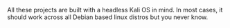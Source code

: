 All these projects are built with a headless Kali OS in mind. In most cases, it should work across all Debian based linux distros but you never know. 
